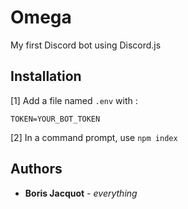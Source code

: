 # Omega

My first Discord bot using Discord.js

## Installation

[1] Add a file named `.env` with :

```
TOKEN=YOUR_BOT_TOKEN
```

[2] In a command prompt, use `npm index`

## Authors
* **Boris Jacquot** - *everything*